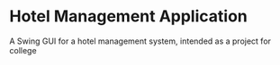 # Hotel Management Application

A Swing GUI for a hotel management system, intended as a project for college
